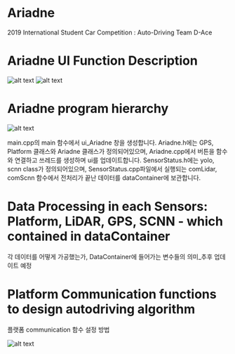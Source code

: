 # Ariadne
2019 International Student Car Competition : Auto-Driving Team D-Ace

# Ariadne UI Function Description
![alt text](https://postfiles.pstatic.net/MjAxOTA4MTBfMjA5/MDAxNTY1Mzc4MTg1OTI5.Uc9IyeYz87Rm5piWzKrALXFD_KqsIp3Lwi6GZF68ra4g.RD79EQsvF_q3hrbZAfZsx9zyCeTlRPQheP6Apx6a43Ug.PNG.cdoyu/UIButton.png?type=w580)
![alt text](https://postfiles.pstatic.net/MjAxOTA4MTBfMTI1/MDAxNTY1Mzc4MTg5MjUy.mvBA7EznlP-HFZAsT3slBDBrhCkz9Drac7JXc4X6W8sg.Bx69BciOl03HzycmM64dG9261Ay8CdoPZysc_TBtc2Eg.PNG.cdoyu/UIButton2.png?type=w580)

# Ariadne program hierarchy
![alt text](https://postfiles.pstatic.net/MjAxOTA4MTBfMjAw/MDAxNTY1Mzc4MTc1ODUx.CWugtekXf_WcWrr2mYzbEi_SFn2pVIg-m80nwYfAsBMg.vHEthG3dxMyB4Chh3K8eDxuBzLfNfPoPVF8XPme6Wpgg.PNG.cdoyu/ariadneHierarchy.png?type=w580)

main.cpp의 main 함수에서 ui_Ariadne 창을 생성합니다.
Ariadne.h에는 GPS, Platform 클래스와 Ariadne 클래스가 정의되어있으며, Ariadne.cpp에서 버튼을 함수와 연결하고 쓰레드를 생성하며 ui를 업데이트합니다.
SensorStatus.h에는 yolo, scnn class가 정의되어있으며, SensorStatus.cpp파일에서 실행되는 comLidar, comScnn 함수에서 전처리가 끝난 데이터를 dataContainer에 보관합니다.

# Data Processing in each Sensors: Platform, LiDAR, GPS, SCNN - which contained in dataContainer
각 데이터를 어떻게 가공했는가, DataContainer에 들어가는 변수들의 의미_추후 업데이트 예정

# Platform Communication functions to design autodriving algorithm
플랫폼 communication 함수 설정 방법

![alt text](https://postfiles.pstatic.net/MjAxOTA4MTBfNDgg/MDAxNTY1Mzc4MTgyMjUx.28JR8RDkz5GPoAI1lYPJMlSCCwni8X199G8US_fs46og.NerUntpluxmQpXulz7Gjl2M0SE2KUY4h5L69xkM-HTsg.PNG.cdoyu/PlatformFunction.png?type=w580)
